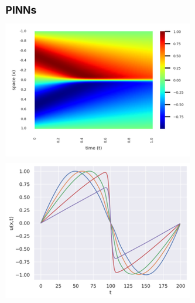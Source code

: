 # PINNs

![Contour plot](figures/PINNs_1D_Burgers_contour.png)

![Time evolution](figures/PINNs_1D_Burgers_time-evol.png)
